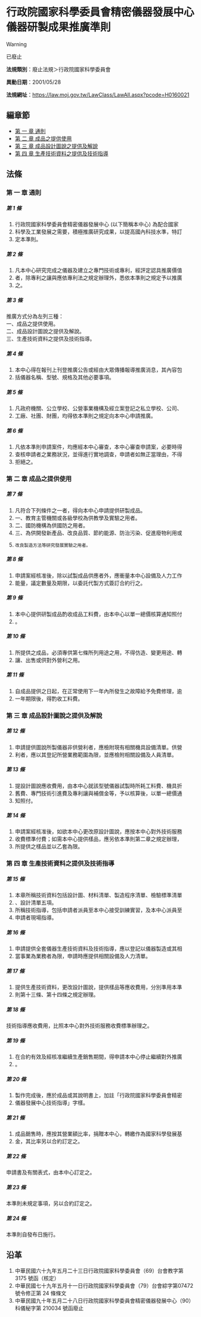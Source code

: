 # 行政院國家科學委員會精密儀器發展中心儀器研製成果推廣準則


> [!WARNING]
> 已廢止


**法規類別**：廢止法規＞行政院國家科學委員會

**異動日期**：2001/05/28  

**法規網址**：https://law.moj.gov.tw/LawClass/LawAll.aspx?pcode=H0160021


## 編章節
* [第 一 章 通則](#第-一-章-通則)
* [第 二 章 成品之提供使用](#第-二-章-成品之提供使用)
* [第 三 章 成品設計圖說之提供及解說](#第-三-章-成品設計圖說之提供及解說)
* [第 四 章 生產技術資料之提供及技術指導](#第-四-章-生產技術資料之提供及技術指導)
## 法條
### 第 一 章 通則

##### 第 1 條
1. 行政院國家科學委員會精密儀器發展中心 (以下簡稱本中心) 為配合國家
1. 科學及工業發展之需要，積極推廣研究成果，以提高國內科技水準，特訂
1. 定本準則。

##### 第 2 條
1. 凡本中心研究完成之儀器及建立之專門技術或專利，經評定認具推廣價值
1. 者，除專利之讓與應依專利法之規定辦理外，悉依本準則之規定予以推廣
1. 之。

##### 第 3 條
推廣方式分為左列三種：  
一、成品之提供使用。  
二、成品設計圖說之提供及解說。  
三、生產技術資料之提供及技術指導。

##### 第 4 條
1. 本中心得在報刊上刊登推廣公告或經由大眾傳播報導推廣消息，其內容包
1. 括儀器名稱、型號、規格及其他必要事項。

##### 第 5 條
1. 凡政府機關、公立學校、公營事業機構及經立案登記之私立學校、公司、
1. 工廠、社團、財團，均得依本準則之規定向本中心申請推廣。

##### 第 6 條
1. 凡依本準則申請案件，均應經本中心審查，本中心審查申請案，必要時得
1. 查核申請者之業務狀況，並得進行實地調查，申請者如無正當理由，不得
1. 拒絕之。

### 第 二 章 成品之提供使用

##### 第 7 條
1. 凡符合下列條件之一者，得向本中心申請提供研製成品。
1. 一、教育主管機關或各級學校為供教學及實驗之用者。
1. 二、國防機構為供國防之用者。
1. 三、為供開發新產品、改良品質、節約能源、防治污染、促進廢物利用或
1.     改良製造方法等研究發展實驗之用者。

##### 第 8 條
1. 申請案經核准後，除以試製成品供應者外，應衝量本中心設備及人力工作
1. 能量，議定數量及期限，以委託代製方式簽訂合約行之。

##### 第 9 條
1. 本中心提供研製成品酌收成品工料費，由本中心以單一總價核算通知照付
1. 。

##### 第 10 條
1. 所提供之成品，必須專供第七條所列用途之用，不得仿造、變更用途、轉
1. 讓、出售或供對外營利之用。

##### 第 11 條
1. 自成品提供之日起，在正常使用下一年內所發生之故障給予免費修理，逾
1. 一年期限後，得酌收工料費。

### 第 三 章 成品設計圖說之提供及解說

##### 第 12 條
1. 申請提供圖說所製儀器非供營利者，應檢附現有相關機具設備清單。供營
1. 利者，應以其登記所營業務範圍為限，並應檢附相關設備及人員清單。

##### 第 13 條
1. 提設計圖說應收費用，由本中心就該型號儀器試製時所耗工料費、機具折
1. 舊費、專門技術引進費及專利讓與補償金等，予以核算後，以單一總價通
1. 知照付。

##### 第 14 條
1. 申請案經核准後，如欲本中心更改原設計圖說，應按本中心對外技術服務
1. 收費標準付費；如需本中心提供樣品，應另依本準則第二章之規定辦理，
1. 所提供之樣品並以乙套為限。

### 第 四 章 生產技術資料之提供及技術指導

##### 第 15 條
1. 本章所稱技術資料包括設計圖、材料清單、製造程序清單、檢驗標準清單
1. 、設計清單五項。
1. 所稱技術指導，包括申請者派員至本中心接受訓練實習，及本中心派員至
1. 申請者現場指導。

##### 第 16 條
1. 申請提供全套儀器生產技術資料及技術指導，應以登記以儀器製造或其相
1. 當事業為業務者為限，申請時應提供相關設備及人力清單。

##### 第 17 條
1. 提供生產技術資料，更改設計圖說，提供樣品等應收費用，分別準用本準
1. 則第十三條、第十四條之規定辦理。

##### 第 18 條
技術指導應收費用，比照本中心對外技術服務收費標準辦理之。

##### 第 19 條
1. 在合約有效及經核准繼續生產銷售期間，得申請本中心停止繼續對外推廣
1. 。

##### 第 20 條
1. 製作完成後，應於成品或其說明書上，加註「行政院國家科學委員會精密
1. 儀器發展中心技術指導」字樣。

##### 第 21 條
1. 成品銷售時，應按其營業額比率，捐贈本中心，轉繳作為國家科學發展基
1. 金，其比率另以合約訂定之。

##### 第 22 條
申請書及有關表式，由本中心訂定之。

##### 第 23 條
本準則未規定事項，另以合約訂定之。

##### 第 24 條
本準則自發布日施行。

## 沿革
1. 中華民國六十九年五月二十三日行政院國家科學委員會（69）台會教字第 3175 號函（核定）
1. 中華民國七十九年五月十一日行政院國家科學委員會（79）台會綜字第07472 號令修正第 24 條條文
1. 中華民國九十年五月二十八日行政院國家科學委員會精密儀器發展中心（90）科儀秘字第 210034 號函廢止
